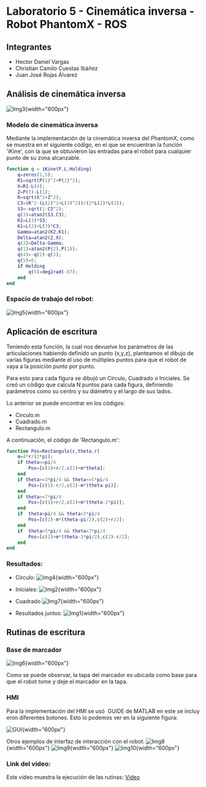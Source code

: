 # Laboratorio 5 - Cinemática inversa - Robot PhantomX - ROS

## Integrantes

- Hector Daniel Vargas
- Christian Camilo Cuestas Ibáñez
- Juan José Rojas Álvarez

## Análisis de cinemática inversa

![Img3](Images/Img3.jpg){width="600px"}

### Modelo de cinemática inversa

Mediante la implementación de la cinemática inversa del PhantomX, como se muestra en el siguiente código, en el que se encuentran la función 'iKine', con la que se obtuvieron las entradas para el robot para cualquier punto de su zona alcanzable.

```matlab
function q = iKine(P,L,Holding)
    q=zeros(1,5);
    R1=sqrt(P(1)^2+P(2)^2);
    X=R1-L(4);
    Z=P(3)-L(1);
    R=sqrt(X^2+Z^2);
    C3=(R^2-(L(2)^2+L(3)^2))/(2*L(2)*L(3));
    S3=-sqrt(1-C3^2);
    q(3)=atan2(S3,C3);
    K2=L(3)*S3;
    K1=L(2)+L(3)*C3;
    Gamma=atan2(K2,K1);
    Delta=atan2(Z,X);
    q(2)=Delta-Gamma;
    q(1)=atan2(P(2),P(1));
    q(4)=-q(2)-q(3);
    q(5)=0;
    if Holding
        q(5)=deg2rad(-87);
    end
end
```

### Espacio de trabajo del robot:

![Img5](Images/Img5.jpg){width="600px"}

## Aplicación de escritura 

Teniendo esta función, la cual nos devuelve los parámetros de las articulaciones habiendo definido un punto (x,y,z), planteamos el dibujo de varias figuras mediante el uso de múltiples puntos para que el robot de vaya a la posición punto por punto.

Para esto para cada figura se dibujó un Círculo, Cuadrado o Iniciales. Se creó un código que calcula N puntos para cada figura, definiendo parámetros como su centro y su diámetro y el largo de sus lados. 

Lo anterior se puede encontrar en los códigos:

- Circulo.m
- Cuadrado.m
- Rectangulo.m 

A continuación, el código de 'Rectangulo.m':

```matlab
function Pos=Rectangulo(c,theta,r)
    m=4*r/(2*pi);
    if theta<=pi/4
        Pos=[c(1)+r/2,c(2)+m*theta];
    end
    if theta>=3*pi/4 && theta<=5*pi/4
        Pos=[c(1)-r/2,c(2)-m*(theta-pi)];
    end
    if theta>=7*pi/4
        Pos=[c(1)+r/2,c(2)+m*(theta-2*pi)];
    end
    if  theta>pi/4 && theta<3*pi/4
        Pos=[c(1)-m*(theta-pi/2),c(2)+r/2];
    end
    if  theta>5*pi/4 && theta<7*pi/4
        Pos=[c(1)+m*(theta-3*pi/2),c(2)-r/2];
    end
end
```

### Resultados:

- Circulo:
![Img4](Images/Img4.jpg){width="600px"}

- Iniciales:
![Img2](Images/Img2.jpg){width="600px"}

- Cuadrado
![Img7](Images/Img7.jpg){width="600px"}

- Resultados juntos:
![Img1](Images/Img1.jpg){width="600px"}
## Rutinas de escritura

### Base de marcador

![Img6](Images/Img6.jpg){width="600px"}

Como se puede observar, la tapa del marcador es ubicada como base para que el robot tome y deje el marcador en la tapa.


### HMI

Para la implementación del HMI se usó  GUIDE de MATLAB en este se incluyeron diferentes botones. Esto lo podemos ver en la siguiente figura:

![GUI](Images/Img11.jpg){width="600px"}

Otros ejemplos de interfaz de interacción con el robot:
![Img8](Images/Img8.jpg){width="600px"}
![Img9](Images/Img9.jpg){width="600px"}
![Img10](Images/Img10.jpg){width="600px"}


### Link del video:

Este video muestra la ejecución de las rutinas: [Video](https://youtu.be/s2XSqEUVL0k)
